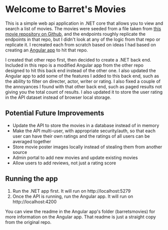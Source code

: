 # Welcome to Barret's Movies

This is a simple web api application in .NET core that allows you to view and search a list of movies. The movies were seeded from a file taken from [this movie repository on Github](https://github.com/thisdot/movies-api), and the endpoints roughly replicate the endpoints in that repo, but I didn't look at any of the logic from that repo or replicate it. I recreated each from scratch based on ideas I had based on creating an [Angular app](https://github.com/barretb/barretsmovies) to hit that repo. 

I created that other repo first, then decided to create a .NET back end. Included in this repo is a modified Angular app from the other repo designed to hit this back end instead of the other one. I also updated the Angular app to add some of the features I added to this back end, such as the ability to filter on directer, actor, writer or rating. I also fixed a couple of the annoyances I found with that other back end, such as paged results not giving you the total count of results. I also updated it to store the user rating in the API dataset instead of browser local storage.

## Potential Future Improvements

* Update the API to store the movies in a database instead of in memory
* Make the API multi-user, with appropriate security/auth, so that each user can have their own ratings and the ratings of all users can be averaged together
* Store movie poster images locally instead of stealing them from another source
* Admin portal to add new movies and update existing movies
* Allow users to add reviews, not just a rating score

## Running the app

1. Run the .NET app first. It will run on http://localhost:5279
1. Once the API is running, run the Angular app. It will run on http://localhost:4200

You can view the readme in the Angular app's folder (barretsmovies) for more information on the Angular app. That readme is just a straight copy from the original repo.